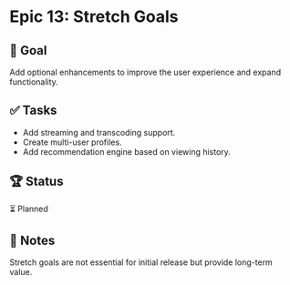 # Epic 13: Stretch Goals

## 🎯 Goal  
Add optional enhancements to improve the user experience and expand functionality.

## ✅ Tasks  
- Add streaming and transcoding support.  
- Create multi-user profiles.  
- Add recommendation engine based on viewing history.  

## 🏆 Status  
⏳ Planned  

## 📝 Notes  
Stretch goals are not essential for initial release but provide long-term value.